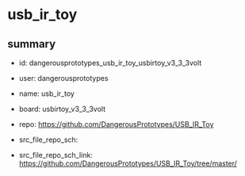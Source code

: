 # usb_ir_toy
 
## summary 
* id: dangerousprototypes_usb_ir_toy_usbirtoy_v3_3_3volt
* user: dangerousprototypes
* name: usb_ir_toy
* board: usbirtoy_v3_3_3volt
* repo: https://github.com/DangerousPrototypes/USB_IR_Toy



* src_file_repo_sch: 
* src_file_repo_sch_link: https://github.com/DangerousPrototypes/USB_IR_Toy/tree/master/






